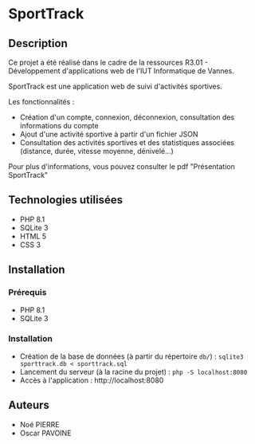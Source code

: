 # SportTrack

## Description

Ce projet a été réalisé dans le cadre de la ressources R3.01 - Développement d'applications web de l'IUT Informatique de Vannes.

SportTrack est une application web de suivi d'activités sportives.

Les fonctionnalités :

- Création d'un compte, connexion, déconnexion, consultation des informations du compte
- Ajout d'une activité sportive à partir d'un fichier JSON
- Consultation des activités sportives et des statistiques associées (distance, durée, vitesse moyenne, dénivelé...)

Pour plus d'informations, vous pouvez consulter le pdf "Présentation SportTrack"


## Technologies utilisées

- PHP 8.1
- SQLite 3
- HTML 5
- CSS 3

## Installation

### Prérequis

- PHP 8.1
- SQLite 3

### Installation

- Création de la base de données (à partir du répertoire `db/`) : `sqlite3 sporttrack.db < sporttrack.sql`
- Lancement du serveur (à la racine du projet) : `php -S localhost:8080`
- Accès à l'application : http://localhost:8080

## Auteurs

- Noé PIERRE
- Oscar PAVOINE
